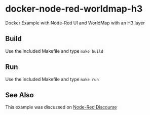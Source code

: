 # docker-node-red-worldmap-h3
Docker Example with Node-Red UI and WorldMap with an H3 layer

## Build

Use the included Makefile and type `make build`

## Run

Use the included Makefile and type `make run`

## See Also

This example was discussed on [Node-Red Discourse](https://discourse.nodered.org/t/node-to-wrap-h3-js-from-https-github-com-uber-h3-js/70598/6)
